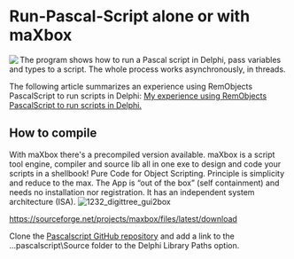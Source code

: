 # Run-Pascal-Script alone or with maXbox

<img align="left" src="Images\PascalScript.jpg"/>

The program shows how to run a Pascal script in Delphi, pass variables and types to a script. The whole process works asynchronously, in threads.

The following article summarizes an experience using RemObjects PascalScript to run scripts in Delphi: [My experience using RemObjects PascalScript to run scripts in Delphi.](https://www.clevercomponents.com/articles/article052/)

## How to compile
With maXbox there's a precompiled version available.  maXbox is a script tool engine, compiler and source lib all in one exe to design and code your scripts in a shellbook! Pure Code for Object Scripting. Principle is simplicity and reduce to the max.
The App is “out of the box” (self containment) and needs no installation nor registration. It has an independent system architecture (ISA).
![1232_digittree_gui2box](https://github.com/breitsch2/Run-Pascal-Script/assets/109789632/4bc449d6-1d6e-4492-a2f2-78fa7d83c907)

https://sourceforge.net/projects/maxbox/files/latest/download

Clone the [Pascalscript GitHub repository](https://github.com/remobjects/pascalscript) and add a link to the ...pascalscript\Source folder to the Delphi Library Paths option.
